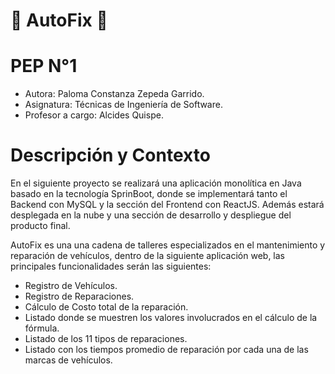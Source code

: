 # 🚗 AutoFix 🚗


# PEP N°1
* Autora: Paloma Constanza Zepeda Garrido.
* Asignatura: Técnicas de Ingeniería de Software.
* Profesor a cargo: Alcides Quispe.

# Descripción y Contexto

En el siguiente proyecto se realizará una aplicación monolítica en Java basado en la tecnología SprinBoot, donde se implementará tanto el Backend con MySQL y la sección del Frontend con ReactJS. Además estará desplegada en la nube y una sección de desarrollo y despliegue del producto final.



AutoFix es una una cadena de talleres especializados en el mantenimiento y reparación de vehículos, dentro de la siguiente aplicación web, las principales funcionalidades serán las siguientes:
* Registro de Vehículos.
* Registro de Reparaciones.
* Cálculo de Costo total de la reparación.
* Listado donde se muestren los valores involucrados en el cálculo de la fórmula.
* Listado de los 11 tipos de reparaciones.
* Listado con los tiempos promedio de reparación por cada una de las marcas de vehículos.
